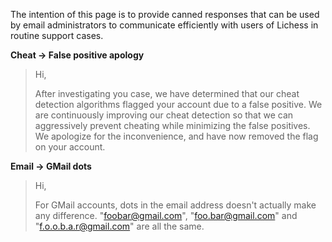 The intention of this page is to provide canned responses that can be used by email administrators to communicate efficiently with users of Lichess in routine support cases.

**Cheat -> False positive apology**
>Hi,
> 
>After investigating you case, we have determined that our cheat detection algorithms flagged your account due to a false positive. We are continuously improving our cheat detection so that we can aggressively prevent cheating while minimizing the false positives. We apologize for the inconvenience, and have now removed the flag on your account.

**Email -> GMail dots**
>Hi,
>
>For GMail accounts, dots in the email address doesn't actually make any difference. "foobar@gmail.com", "foo.bar@gmail.com" and "f.o.o.b.a.r@gmail.com" are all the same.